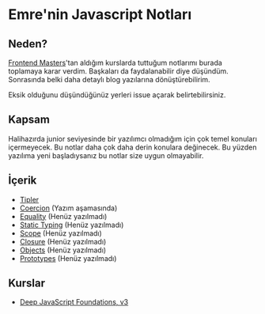 # **Emre'nin Javascript Notları**

## Neden?

[Frontend Masters](https://frontendmasters.com)'tan aldığım kurslarda tuttuğum notlarımı burada toplamaya karar verdim. Başkaları da faydalanabilir diye düşündüm. Sonrasında belki daha detaylı blog yazılarına dönüştürebilirim.

Eksik olduğunu düşündüğünüz yerleri issue açarak belirtebilirsiniz.

## Kapsam

Halihazırda junior seviyesinde bir yazılımcı olmadığım için çok temel konuları içermeyecek. Bu notlar daha çok daha derin konulara değinecek. Bu yüzden yazılıma yeni başladıysanız bu notlar size uygun olmayabilir.

## İçerik

- [Tipler](./1_TYPES.md)
- [Coercion](./2_COERCION.md) (Yazım aşamasında)
- [Equality](./3_EQUALITY.md) (Henüz yazılmadı)
- [Static Typing](./4_STATIC_TYPING.md) (Henüz yazılmadı)
- [Scope](./5_SCOPE.md) (Henüz yazılmadı)
- [Closure](./6_CLOSURE.md) (Henüz yazılmadı)
- [Objects](./7_OBJECTS.md) (Henüz yazılmadı)
- [Prototypes](./8_PROTOTYPES.md) (Henüz yazılmadı)

## Kurslar

- [Deep JavaScript Foundations, v3](https://frontendmasters.com/courses/deep-javascript-v3/)
